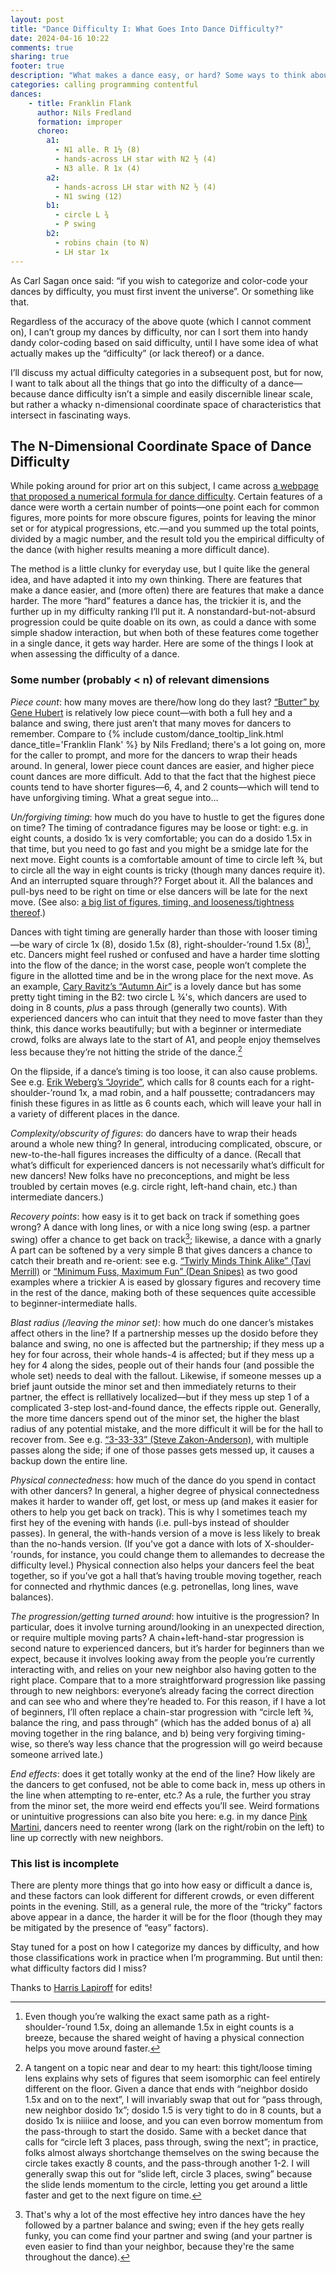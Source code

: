 ```yaml
---
layout: post
title: "Dance Difficulty I: What Goes Into Dance Difficulty?"
date: 2024-04-16 10:22
comments: true
sharing: true
footer: true
description: "What makes a dance easy, or hard? Some ways to think about dance difficulty when calling/programing."
categories: calling programming contentful
dances:
    - title: Franklin Flank
      author: Nils Fredland
      formation: improper
      choreo:
        a1:
          - N1 alle. R 1½ (8)
          - hands-across LH star with N2 ½ (4)
          - N3 alle. R 1x (4)
        a2:
          - hands-across LH star with N2 ½ (4)
          - N1 swing (12)
        b1:
          - circle L ¾
          - P swing
        b2:
          - robins chain (to N)
          - LH star 1x
---
```


As Carl Sagan once said: “if you wish to categorize and color-code your dances by difficulty, you must first invent the universe”. Or something like that.

Regardless of the accuracy of the above quote (which I cannot comment on), I can’t group my dances by difficulty, nor can I sort them into handy dandy color-coding based on said difficulty, until I have some idea of what actually makes up the “difficulty” (or lack thereof) or a dance.

I’ll discuss my actual difficulty categories in a subsequent post, but for now, I want to talk about all the things that go into the difficulty of a dance—because dance difficulty isn’t a simple and easily discernible linear scale, but rather a whacky n-dimensional coordinate space of characteristics that intersect in fascinating ways.<!-- more -->

## The N-Dimensional Coordinate Space of Dance Difficulty
While poking around for prior art on this subject, I came across [a webpage that proposed a numerical formula for dance difficulty](http://pfoster.pcug.org.au/ccc/dancedif.htm). Certain features of a dance were worth a certain number of points—one point each for common figures, more points for more obscure figures, points for leaving the minor set or for atypical progressions, etc.—and you summed up the total points, divided by a magic number, and the result told you the empirical difficulty of the dance (with higher results meaning a more difficult dance).

The method is a little clunky for everyday use, but I quite like the general idea, and have adapted it into my own thinking. There are features that make a dance easier, and (more often) there are features that make a dance harder. The more “hard” features a dance has, the trickier it is, and the further up in my difficulty ranking I’ll put it. A nonstandard-but-not-absurd progression could be quite doable on its own, as could a dance with some simple shadow interaction, but when both of these features come together in a single dance, it gets way harder. Here are some of the things I look at when assessing the difficulty of a dance.
### Some number (probably < n) of relevant dimensions

*Piece count*: how many moves are there/how long do they last? [“Butter” by Gene Hubert](https://www.ibiblio.org/contradance/thecallersbox/dance.php?id=10320) is relatively low piece count—with both a full hey and a balance and swing, there just aren’t that many moves for dancers to remember. Compare to {% include custom/dance_tooltip_link.html dance_title='Franklin Flank' %} by Nils Fredland; there's a lot going on, more for the caller to prompt, and more for the dancers to wrap their heads around. In general, lower piece count dances are easier, and higher piece count dances are more difficult. Add to that the fact that the highest piece counts tend to have shorter figures—6, 4, and 2 counts—which will tend to have unforgiving timing. What a great segue into…

*Un/forgiving timing*: how much do you have to hustle to get the figures done on time? The timing of contradance figures may be loose or tight: e.g. in eight counts, a dosido 1x is very comfortable; you can do a dosido 1.5x in that time, but you need to go fast and you might be a smidge late for the next move. Eight counts is a comfortable amount of time to circle left ¾, but to circle all the way in eight counts is tricky (though many dances require it). And an interrupted square through?? Forget about it. All the balances and pull-bys need to be right on time or else dancers will be late for the next move. (See also: [a big list of figures, timing, and looseness/tightness thereof](https://contra.maiamccormick.com/assets/pdfs/esc-choreo-figures.pdf).)

Dances with tight timing are generally harder than those with looser timing—be wary of circle 1x (8), dosido 1.5x (8), right-shoulder-’round 1.5x (8)[^1], etc. Dancers might feel rushed or confused and have a harder time slotting into the flow of the dance; in the worst case, people won’t complete the figure in the allotted time and be in the wrong place for the next move. As an example, [Cary Ravitz’s “Autumn Air”](https://www.ibiblio.org/contradance/thecallersbox/dance.php?id=10271) is a lovely dance but has some pretty tight timing in the B2: two circle L ¾'s, which dancers are used to doing in 8 counts, _plus_ a pass through (generally two counts). With experienced dancers who can intuit that they need to move faster than they think, this dance works beautifully; but with a beginner or intermediate crowd, folks are always late to the start of A1, and people enjoy themselves less because they’re not hitting the stride of the dance.[^2]

On the flipside, if a dance’s timing is too loose, it can also cause problems. See e.g. [Erik Weberg’s “Joyride”](https://www.ibiblio.org/contradance/thecallersbox/dance.php?id=10525), which calls for 8 counts each for a right-shoulder-’round 1x, a mad robin, and a half poussette; contradancers may finish these figures in as little as 6 counts each, which will leave your hall in a variety of different places in the dance.

*Complexity/obscurity of figures*: do dancers have to wrap their heads around a whole new thing? In general, introducing complicated, obscure, or new-to-the-hall figures increases the difficulty of a dance. (Recall that what’s difficult for experienced dancers is not necessarily what’s difficult for new dancers! New folks have no preconceptions, and might be less troubled by certain moves (e.g. circle right, left-hand chain, etc.) than intermediate dancers.)

*Recovery points*: how easy is it to get back on track if something goes wrong? A dance with long lines, or with a nice long swing (esp. a partner swing) offer a chance to get back on track[^3]; likewise, a dance with a gnarly A part can be softened by a very simple B that gives dancers a chance to catch their breath and re-orient: see e.g. [“Twirly Minds Think Alike” (Tavi Merrill)](https://contradb.com/dances/698) or [“Minimum Fuss, Maximum Fun” (Dean Snipes)](https://www.ibiblio.org/contradance/thecallersbox/dance.php?id=12382) as two good examples where a trickier A is eased by glossary figures and recovery time in the rest of the dance, making both of these sequences quite accessible to beginner-intermediate halls.

*Blast radius (/leaving the minor set)*: how much do one dancer’s mistakes affect others in the line? If a partnership messes up the dosido before they balance and swing, no one is affected but the partnership; if they mess up a hey for four across, their whole hands-4 is affected; but if they mess up a hey for 4 along the sides, people out of their hands four (and possible the whole set) needs to deal with the fallout. Likewise, if someone messes up a brief jaunt outside the minor set and then immediately returns to their partner, the effect is relllatively localized—but if they mess up step 1 of a complicated 3-step lost-and-found dance, the effects ripple out. Generally, the more time dancers spend out of the minor set, the higher the blast radius of any potential mistake, and the more difficult it will be for the hall to recover from. See e.g. [“3-33-33” (Steve Zakon-Anderson)](https://contradb.com/dances/203), with multiple passes along the side; if one of those passes gets messed up, it causes a backup down the entire line.

*Physical connectedness*: how much of the dance do you spend in contact with other dancers? In general, a higher degree of physical connectedness makes it harder to wander off, get lost, or mess up (and makes it easier for others to help you get back on track). This is why I sometimes teach my first hey of the evening with hands (i.e. pull-bys instead of shoulder passes). In general, the with-hands version of a move is less likely to break than the no-hands version. (If you've got a dance with lots of X-shoulder-'rounds, for instance, you could change them to allemandes to decrease the difficulty level.) Physical connection also helps your dancers feel the beat together, so if you’ve got a hall that’s having trouble moving together, reach for connected and rhythmic dances (e.g. petronellas, long lines, wave balances).

*The progression/getting turned around*: how intuitive is the progression? In particular, does it involve turning around/looking in an unexpected direction, or require multiple moving parts? A chain+left-hand-star progression is second nature to experienced dancers, but it’s harder for beginners than we expect, because it involves looking away from the people you’re currently interacting with, and relies on your new neighbor also having gotten to the right place. Compare that to a more straightforward progression like passing through to new neighbors: everyone’s already facing the correct direction and can see who and where they’re headed to. For this reason, if I have a lot of beginners, I’ll often replace a chain-star progression with “circle left ¾, balance the ring, and pass through” (which has the added bonus of a) all moving together in the ring balance, and b) being very forgiving timing-wise, so there’s way less chance that the progression will go weird because someone arrived late.)

*End effects*: does it get totally wonky at the end of the line? How likely are the dancers to get confused, not be able to come back in, mess up others in the line when attempting to re-enter, etc.? As a rule, the further you stray from the minor set, the more weird end effects you’ll see. Weird formations or unintuitive progressions can also bite you here: e.g. in my dance [Pink Martini](/dances.html#pinkmartini), dancers need to reenter wrong (lark on the right/robin on the left) to line up correctly with new neighbors.

### This list is incomplete
There are plenty more things that go into how easy or difficult a dance is, and these factors can look different for different crowds, or even different points in the evening. Still, as a general rule, the more of the “tricky” factors above appear in a dance, the harder it will be for the floor (though they may be mitigated by the presence of “easy” factors).

Stay tuned for a post on how I categorize my dances by difficulty, and how those classifications work in practice when I’m programming. But until then: what difficulty factors did I miss?

<div class="credit">Thanks to <a href="https://chromamine.com/contra/" target="_blank">Harris Lapiroff</a> for edits!</div>

[^1]: Even though you’re walking the exact same path as a right-shoulder-’round 1.5x, doing an allemande 1.5x in eight counts is a breeze, because the shared weight of having a physical connection helps you move around faster.

[^2]: A tangent on a topic near and dear to my heart: this tight/loose timing lens explains why sets of figures that seem isomorphic can feel entirely different on the floor. Given a dance that ends with “neighbor dosido 1.5x and on to the next”, I will invariably swap that out for “pass through, new neighbor dosido 1x”; dosido 1.5 is very tight to do in 8 counts, but a dosido 1x is niiiice and loose, and you can even borrow momentum from the pass-through to start the dosido. Same with a becket dance that calls for “circle left 3 places, pass through, swing the next”; in practice, folks almost always shortchange themselves on the swing because the circle takes exactly 8 counts, and the pass-through another 1-2. I will generally swap this out for “slide left, circle 3 places, swing” because the slide lends momentum to the circle, letting you get around a little faster and get to the next figure on time.

[^3]: That's why a lot of the most effective hey intro dances have the hey followed by a partner balance and swing; even if the hey gets really funky, you can come find your partner and swing (and your partner is even easier to find than your neighbor, because they're the same throughout the dance).


